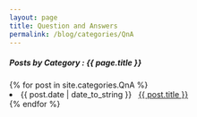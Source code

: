 ```yaml
---
layout: page
title: Question and Answers
permalink: /blog/categories/QnA
---
```

 
<h5> Posts by Category : {{ page.title }} </h5>

<div class="card">
{% for post in site.categories.QnA %}
 <li class="category-posts"><span>{{ post.date | date_to_string }}</span> &nbsp; <a href="{{ post.url }}">{{ post.title }}</a></li>
{% endfor %}
</div>